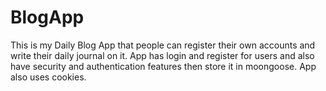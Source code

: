 # BlogApp
This is my Daily Blog App that people can register their own accounts and write their daily journal on it. App has login and register for users and also have security and authentication features then store it in moongoose. App also uses cookies. 
